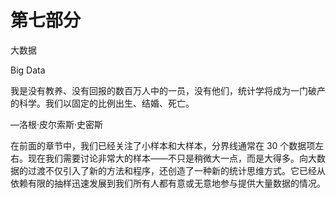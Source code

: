 # 第七部分
大数据

Big Data

我是没有教养、没有回报的数百万人中的一员，没有他们，统计学将成为一门破产的科学。我们以固定的比例出生、结婚、死亡。

—洛根·皮尔索斯·史密斯

在前面的章节中，我们已经关注了小样本和大样本，分界线通常在 30 个数据项左右。现在我们需要讨论非常大的样本——不只是稍微大一点，而是大得多。向大数据的过渡不仅引入了新的方法和程序，还创造了一种新的统计思维方式。它已经从依赖有限的抽样迅速发展到我们所有人都有意或无意地参与提供大量数据的情况。